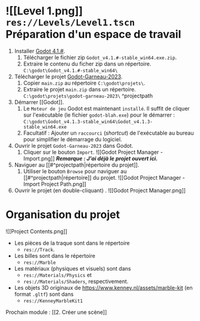 ![[Level 1.png]]
`res://Levels/Level1.tscn`
Préparation d'un espace de travail
======

1. Installer [Godot 4.1.#](https://godotengine.org/).
	1. Télécharger le fichier zip `Godot_v4.1.#-stable_win64.exe.zip`.
	2. Extraire le contenu du ficher zip dans un répertoire.
		`C:\godot\Godot_v4.1.#-stable_win64\`
2. Télécharger le projet [Godot-Garneau-2023](https://github.com/faubes/Godot-Garneau-2023/archive/refs/heads/main.zip).
	1. Copier `main.zip` au répertoire `C:\godot\projets\`.
	2. Extraire le projet `main.zip` dans un répertoire.
		`C:\godot\projets\godot-garneau-2023\` ^projectpath
3. Démarrer [[Godot]].
	1. Le `Moteur de jeu` Godot est maintenant `installé`. Il suffit de cliquer sur l'exécutable (le fichier `godot-blah.exe`) pour le démarrer :
		`C:\godot\Godot_v4.1.3-stable_win64\Godot_v4.1.3-stable_win64.exe`
	2. Facultatif : Ajouter un `raccourci` (_shortcut_) de l'exécutable au bureau pour simplifier le démarrage du logiciel.
4. Ouvrir le projet `Godot-Garneau-2023` dans Godot.
	1. Cliquer sur le bouton `Import`.
	![[Godot Project Manager - Import.png]]
	***Remarque : J'ai déjà le projet ouvert ici.***
5. Naviguer au [[#^projectpath|répertoire du projet]].
	1. Utiliser le bouton `Browse` pour naviguer au [[#^projectpath|répertoire]] du projet.
	![[Godot Project Manager - Import Project Path.png]]
6. Ouvrir le projet (en double-cliquant) .
	![[Godot Project Manager.png]]

Organisation du projet
========
![[Project Contents.png]]

- Les pièces de la traque sont dans le répertoire 
	- `res://Track`.  
- Les billes sont dans le répertoire 
	- `res://Marble`
- Les matériaux (physiques et visuels) sont dans 
	- `res://Materials/Physics` et 
	- `res://Materials/Shaders`, respectivement.
- Les objets 3D originaux de https://www.kenney.nl/assets/marble-kit (en format `.gltf`) sont dans 
	- `res://KenneyMarbleKit1`

Prochain module : [[2. Créer une scène]]